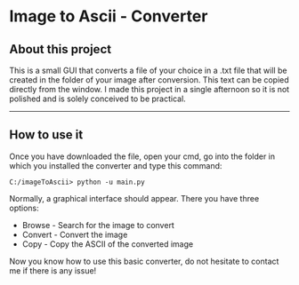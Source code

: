 Image to Ascii - Converter
=======

## About this project
This is a small GUI that converts a file of your choice in a .txt file that will be created in the folder of your image after conversion. This text can be copied directly from the window. I made this project in a single afternoon so it is not polished and is solely conceived to be practical.

---

## How to use it
Once you have downloaded the file, open your cmd, go into the folder in which you installed the converter and type this command:
```
C:/imageToAscii> python -u main.py
```

Normally, a graphical interface should appear. There you have three options:
* Browse - Search for the image to convert
* Convert - Convert the image
* Copy - Copy the ASCII of the converted image

Now you know how to use this basic converter, do not hesitate to contact me if there is any issue!
